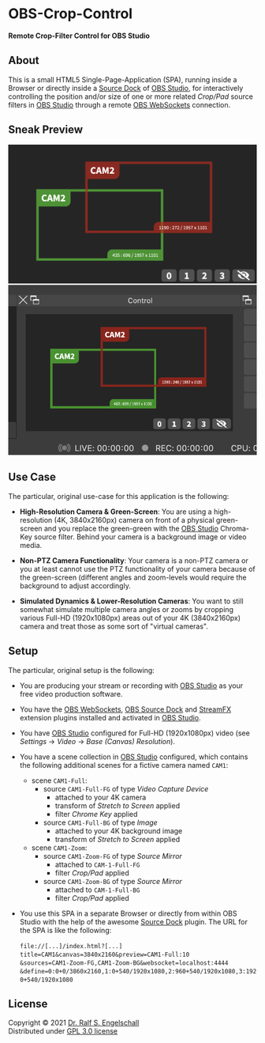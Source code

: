 
OBS-Crop-Control
================

**Remote Crop-Filter Control for OBS Studio**

About
-----

This is a small HTML5 Single-Page-Application
(SPA), running inside a Browser or directly inside a
[Source Dock](https://github.com/exeldro/obs-source-dock) of
[OBS Studio](https://obsproject.com), for interactively
controlling the position and/or size of one or more related *Crop/Pad*
source filters in [OBS Studio](https://obsproject.com) through a remote
[OBS WebSockets](https://github.com/obsproject/obs-websocket) connection.

Sneak Preview
-------------

![Screenshot 1](screenshot-1.png)
![Screenshot 2](screenshot-2.png)

Use Case
--------

The particular, original use-case for this application is the following:

- **High-Resolution Camera & Green-Screen**:
  You are using a high-resolution (4K, 3840x2160px) camera on front of a physical green-screen
  and you replace the green-green with the [OBS Studio](https://obsproject.com) Chroma-Key
  source filter. Behind your camera is a background image or video media.

- **Non-PTZ Camera Functionality**:
  Your camera is a non-PTZ camera or you at least cannot use the PTZ functionality
  of your camera because of the green-screen (different angles and zoom-levels would
  require the background to adjust accordingly.

- **Simulated Dynamics & Lower-Resolution Cameras**:
  You want to still somewhat simulate multiple camera angles or
  zooms by cropping various Full-HD (1920x1080px) areas out of your
  4K (3840x2160px) camera and treat those as some sort of "virtual
  cameras".

Setup
-----

The particular, original setup is the following:

- You are producing your stream or recording with
  [OBS Studio](https://obsproject.com) as your free video production software.

- You have the [OBS WebSockets](https://github.com/obsproject/obs-websocket),
  [OBS Source Dock](https://github.com/exeldro/obs-source-dock) and
  [StreamFX](https://github.com/Xaymar/obs-StreamFX) extension plugins
  installed and activated in [OBS Studio](https://obsproject.com).

- You have [OBS Studio](https://obsproject.com) configured for Full-HD
  (1920x1080px) video (see *Settings* &rarr; *Video* &rarr; *Base (Canvas) Resolution*).

- You have a scene collection in [OBS Studio](https://obsproject.com) configured,
  which contains the following additional scenes for a fictive camera named `CAM1`:

  - scene `CAM1-Full`:
      - source `CAM1-Full-FG` of type *Video Capture Device*
          - attached to your 4K camera
          - transform of *Stretch to Screen* applied
          - filter *Chrome Key* applied
      - source `CAM1-Full-BG` of type *Image*
          - attached to your 4K background image
          - transform of *Stretch to Screen* applied
  - scene `CAM1-Zoom`:
      - source `CAM1-Zoom-FG` of type *Source Mirror*
          - attached to `CAM-1-Full-FG`
          - filter *Crop/Pad* applied
      - source `CAM1-Zoom-BG` of type *Source Mirror*
          - attached to `CAM-1-Full-BG`
          - filter *Crop/Pad* applied

- You use this SPA in a separate Browser or directly from within OBS Studio
  with the help of the awesome [Source Dock](https://github.com/exeldro/obs-source-dock) plugin.
  The URL for the SPA is like the following:<br/>

  `file://[...]/index.html?[...]`<br/>
  `title=CAM1&canvas=3840x2160&preview=CAM1-Full:10`<br/>
  `&sources=CAM1-Zoom-FG,CAM1-Zoom-BG&websocket=localhost:4444`<br/>
  `&define=0:0+0/3860x2160,1:0+540/1920x1080,2:960+540/1920x1080,3:1920+540/1920x1080`<br/>

License
-------

Copyright &copy; 2021 [Dr. Ralf S. Engelschall](http://engelschall.com/)<br/>
Distributed under [GPL 3.0 license](https://spdx.org/licenses/GPL-3.0-only.html)


